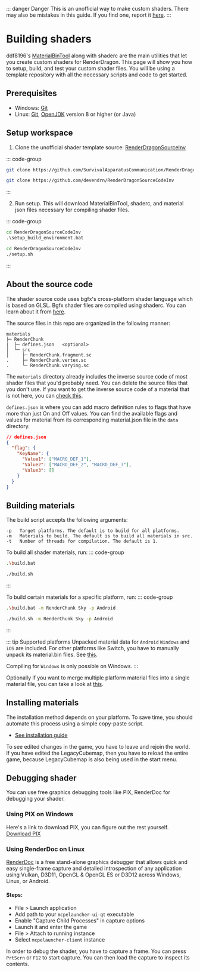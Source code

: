 ::: danger Danger
This is an unofficial way to make custom shaders.
There may also be mistakes in this guide.
If you find one, report it [here](https://github.com/devendrn/renderdragon-shaders/issues). 
:::
<br>

# Building shaders

ddf8196's [MaterialBinTool](https://github.com/ddf8196/MaterialBinTool) along with shaderc are the main utilities that let you create custom shaders for RenderDragon.
This page will show you how to setup, build, and test your custom shader files.
You will be using a template repository with all the necessary scripts and code to get started. 

## Prerequisites 

* Windows: [Git](https://git-scm.com/download/win)
* Linux: [Git](https://git-scm.com/download/linux), [OpenJDK](https://openjdk.org/) version 8 or higher (or Java)

## Setup workspace

1. Clone the unofficial shader template source: [RenderDragonSourceInv](https://github.com/SurvivalApparatusCommunication/RenderDragonSourceCodeInv)

::: code-group
```sh [Windows]
git clone https://github.com/SurvivalApparatusCommunication/RenderDragonSourceCodeInv
```
```sh [Linux]
git clone https://github.com/devendrn/RenderDragonSourceCodeInv
```
:::

2. Run setup. This will download MaterialBinTool, shaderc, and material json files necessary for compiling shader files.

::: code-group
```cmd [Windows]
cd RenderDragonSourceCodeInv
.\setup_build_environment.bat
```
```sh [Linux]
cd RenderDragonSourceCodeInv
./setup.sh
```
:::


## About the source code

The shader source code uses bgfx's cross-platform shader language which is based on GLSL.
Bgfx shader files are compiled using shaderc.
You can learn about it from [here](https://bkaradzic.github.io/bgfx/tools.html#shader-compiler-shaderc).

The source files in this repo are organized in the following manner:
```
materials
├─ RenderChunk
|  ├─ defines.json   <optional>
│  └─ src
│     ├─ RenderChunk.fragment.sc
.     ├─ RenderChunk.vertex.sc
.     └─ RenderChunk.varying.sc
```

The `materials` directory already includes the inverse source code of most shader files that you'd probably need.
You can delete the source files that you don't use.
If you want to get the inverse source code of a material that is not here, you can [check this](https://github.com/Veka0/mcbe-shader-codebase).

`defines.json` is where you can add macro definition rules to flags that have more than just On and Off values.
You can find the available flags and values for material from its corresponding material.json file in the `data` directory.

```json
// defines.json
{
  "flag": {
    "KeyName": {
      "Value1": ["MACRO_DEF_1"],
      "Value2": ["MACRO_DEF_2", "MACRO_DEF_3"],
      "Value3": []
    }
  }
}
```

## Building materials

The build script accepts the following arguments:

```
-p   Target platforms. The default is to build for all platforms.
-m   Materials to build. The default is to build all materials in src.
-t   Number of threads for compilation. The default is 1.
```

To build all shader materials, run:
::: code-group
```sh [Windows]
.\build.bat
```
```sh [Linux]
./build.sh
```
:::

To build certain materials for a specific platform, run:
::: code-group
```sh [Windows]
.\build.bat -m RenderChunk Sky -p Android
```
```sh [Linux]
./build.sh -m RenderChunk Sky -p Android
```
:::

::: tip Supported platforms
Unpacked material data for `Android` `Windows` and `iOS` are included.
For other platforms like Switch, you have to manually unpack its material.bin files. See [this](extra#unpack-data).

Compiling for `Windows` is only possible on Windows.
:::

Optionally if you want to merge multiple platform material files into a single material file, you can take a look at [this](extra#merged-data).

## Installing materials

The installation method depends on your platform.
To save time, you should automate this process using a simple copy-paste script. 

* [See installation guide](../shaders/installation/start)

To see edited changes in the game, you have to leave and rejoin the world.
If you have edited the LegacyCubemap, then you have to reload the entire game, because LegacyCubemap is also being used in the start menu.

## Debugging shader

You can use free graphics debugging tools like PIX, RenderDoc for debugging your shader.

### Using PIX on Windows

Here's a link to download PIX, you can figure out the rest yourself.  
[Download PIX](https://devblogs.microsoft.com/pix/download/)


### Using RenderDoc on Linux

[RenderDoc](https://renderdoc.org/) is a free stand-alone graphics debugger that allows quick and easy single-frame capture and detailed introspection of any application using Vulkan, D3D11, OpenGL & OpenGL ES or D3D12 across Windows, Linux, or Android.

#### Steps:
* File > Launch application
* Add path to your `mcpelauncher-ui-qt` executable
* Enable "Capture Child Processes" in capture options 
* Launch it and enter the game
* File > Attach to running instance
* Select `mcpelauncher-client` instance

In order to debug the shader, you have to capture a frame.
You can press `PrtScrn` or `F12` to start capture.
You can then load the capture to inspect its contents. 
